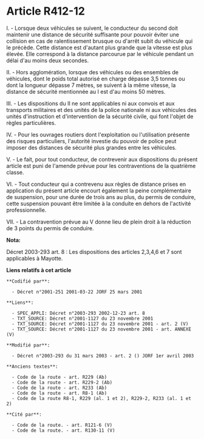 # Article R412-12

I. - Lorsque deux véhicules se suivent, le conducteur du second doit maintenir une distance de sécurité suffisante pour
pouvoir éviter une collision en cas de ralentissement brusque ou d'arrêt subit du véhicule qui le précède. Cette distance est
d'autant plus grande que la vitesse est plus élevée. Elle correspond à la distance parcourue par le véhicule pendant un délai
d'au moins deux secondes.

II. - Hors agglomération, lorsque des véhicules ou des ensembles de véhicules, dont le poids total autorisé en charge dépasse
3,5 tonnes ou dont la longueur dépasse 7 mètres, se suivent à la même vitesse, la distance de sécurité mentionnée au I est
d'au moins 50 mètres.

III. - Les dispositions du II ne sont applicables ni aux convois et aux transports militaires et des unités de la police
nationale ni aux véhicules des unités d'instruction et d'intervention de la sécurité civile, qui font l'objet de règles
particulières.

IV. - Pour les ouvrages routiers dont l'exploitation ou l'utilisation présente des risques particuliers, l'autorité investie
du pouvoir de police peut imposer des distances de sécurité plus grandes entre les véhicules.

V. - Le fait, pour tout conducteur, de contrevenir aux dispositions du présent article est puni de l'amende prévue pour les
contraventions de la quatrième classe.

VI. - Tout conducteur qui a contrevenu aux règles de distance prises en application du présent article encourt également la
peine complémentaire de suspension, pour une durée de trois ans au plus, du permis de conduire, cette suspension pouvant être
limitée à la conduite en dehors de l'activité professionnelle.

VII. - La contravention prévue au V donne lieu de plein droit à la réduction de 3 points du permis de conduire.

**Nota:**

Décret 2003-293 art. 8 : Les dispositions des articles 2,3,4,6 et 7 sont applicables à Mayotte.

**Liens relatifs à cet article**

	**Codifié par**:

	  - Décret n°2001-251 2001-03-22 JORF 25 mars 2001

	**Liens**:

	  - SPEC_APPLI: Décret n°2003-293 2002-12-23 art. 8
	  - TXT_SOURCE: Décret n°2001-1127 du 23 novembre 2001
	  - TXT_SOURCE: Décret n°2001-1127 du 23 novembre 2001 - art. 2 (V)
	  - TXT_SOURCE: Décret n°2001-1127 du 23 novembre 2001 - art. ANNEXE (V)

	**Modifié par**:

	  - Décret n°2003-293 du 31 mars 2003 - art. 2 () JORF 1er avril 2003

	**Anciens textes**:

	  - Code de la route - art. R229 (Ab)
	  - Code de la route - art. R229-2 (Ab)
	  - Code de la route - art. R233 (Ab)
	  - Code de la route - art. R8-1 (Ab)
	  - Code de la route R8-1, R229 (al. 1 et 2), R229-2, R233 (al. 1 et 2)

	**Cité par**:

	  - Code de la route. - art. R121-6 (V)
	  - Code de la route. - art. R130-11 (V)
